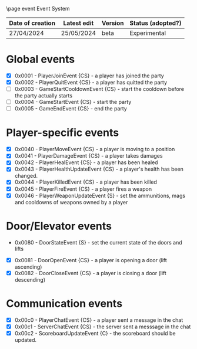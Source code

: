 \page event Event System

| Date of creation | Latest edit      | Version | Status (adopted?) |
|------------------|------------------|---------|-------------------|
| 27/04/2024       | 25/05/2024       | beta   | Experimental      |

# Global events

* [x] 0x0001 - PlayerJoinEvent {CS} - a player has joined the party
* [x] 0x0002 - PlayerQuitEvent {CS} - a player has quitted the party
* [ ] 0x0003 - GameStartCooldownEvent {CS} - start the cooldown before the party actually starts
* [ ] 0x0004 - GameStartEvent {CS} - start the party
* [ ] 0x0005 - GameEndEvent {CS} - end the party

# Player-specific events

* [x] 0x0040 - PlayerMoveEvent {CS} - a player is moving to a position
* [x] 0x0041 - PlayerDamageEvent {CS} - a player takes damages
* [x] 0x0042 - PlayerHealEvent {CS} - a player has been healed
* [x] 0x0043 - PlayerHealthUpdateEvent {CS} - a player's health has been changed.
* [x] 0x0044 - PlayerKilledEvent {CS} - a player has been killed
* [x] 0x0045 - PlayerFireEvent {CS} - a player fires a weapon
* [x] 0x0046 - PlayerWeaponUpdateEvent {S} - set the ammunitions, mags and cooldowns of weapons owned by a player

# Door/Elevator events

* 0x0080 - DoorStateEvent {S} - set the current state of the doors and lifts
* [x] 0x0081 - DoorOpenEvent {CS} - a player is opening a door (lift ascending)
* [x] 0x0082 - DoorCloseEvent {CS} - a player is closing a door (lift descending) 

# Communication events

* [x] 0x00c0 - PlayerChatEvent {CS} - a player sent a message in the chat
* [x] 0x00c1 - ServerChatEvent {CS} - the server sent a messsage in the chat
* [x] 0x00c2 - ScoreboardUpdateEvent {C} - the scoreboard should be updated.